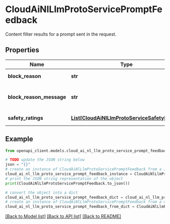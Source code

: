 # CloudAiNlLlmProtoServicePromptFeedback

Content filter results for a prompt sent in the request.

## Properties

Name | Type | Description | Notes
------------ | ------------- | ------------- | -------------
**block_reason** | **str** | Blocked reason. | [optional] 
**block_reason_message** | **str** | A readable block reason message. | [optional] 
**safety_ratings** | [**List[CloudAiNlLlmProtoServiceSafetyRating]**](CloudAiNlLlmProtoServiceSafetyRating.md) | Safety ratings. | [optional] 

## Example

```python
from openapi_client.models.cloud_ai_nl_llm_proto_service_prompt_feedback import CloudAiNlLlmProtoServicePromptFeedback

# TODO update the JSON string below
json = "{}"
# create an instance of CloudAiNlLlmProtoServicePromptFeedback from a JSON string
cloud_ai_nl_llm_proto_service_prompt_feedback_instance = CloudAiNlLlmProtoServicePromptFeedback.from_json(json)
# print the JSON string representation of the object
print(CloudAiNlLlmProtoServicePromptFeedback.to_json())

# convert the object into a dict
cloud_ai_nl_llm_proto_service_prompt_feedback_dict = cloud_ai_nl_llm_proto_service_prompt_feedback_instance.to_dict()
# create an instance of CloudAiNlLlmProtoServicePromptFeedback from a dict
cloud_ai_nl_llm_proto_service_prompt_feedback_from_dict = CloudAiNlLlmProtoServicePromptFeedback.from_dict(cloud_ai_nl_llm_proto_service_prompt_feedback_dict)
```
[[Back to Model list]](../README.md#documentation-for-models) [[Back to API list]](../README.md#documentation-for-api-endpoints) [[Back to README]](../README.md)


